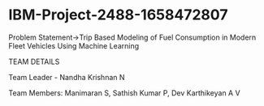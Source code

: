 # IBM-Project-2488-1658472807
Problem Statement->Trip Based Modeling of Fuel Consumption in Modern Fleet Vehicles Using Machine Learning

TEAM DETAILS

Team Leader - Nandha Krishnan N

Team Members: 
  Manimaran S,
  Sathish Kumar P,
  Dev Karthikeyan A V
